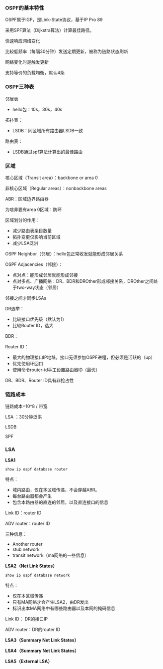 ### OSPF的基本特性

OSPF属于IGP，是Link-State协议，基于IP Pro 89

采用SPF算法（Dijkstra算法）计算最佳路径。

快速响应网络变化

比较低频率（每隔30分钟）发送定期更新，被称为链路状态刷新

网络变化时是触发更新

支持等价的负载均衡，默认4条

### OSPF三种表

邻居表

- hello包：10s，30s，40s

拓扑表：

- LSDB：同区域所有路由器LSDB一致

路由表：

- LSDB通过spf算法计算出的最佳路由

### 区域

核心区域（Transit area）：backbone or area 0

非核心区域（Regular areas）：nonbackbone areas



ABR：区域边界路由器

为啥非要有area 0区域：防环



区域划分的作用：

- 减少路由表条目数量
- 拓扑变更仅影响当前区域
- 减少LSA泛洪





OSPF Neighbor（邻居）：hello包正常收发就能形成邻居关系

OSPF Adjacencies（邻接）：

- 点对点：能形成邻居就能形成邻接
- 点对多点、广播网络：DR、BDR和DROther形成邻接关系，DROther之间处于two-way状态（邻居）

邻接之间才同步LSAs



DR选举：

- 比较接口优先级（默认为1）
- 比较Router ID，选大

BDR：



Router ID：

- 最大的物理接口IP地址。接口无须参加OSPF进程，但必须是活跃的（up）
- 优先使用环回口
- 使用命令router-id手工设置路由器ID（最优）



DR、BDR、Router ID具有非抢占性



### 链路成本

链路成本=10^8 / 带宽







LSA ：30分钟泛洪

LSDB

SPF





### LSA

**LSA1**

```
show ip ospf database router
```

特点：

- 域内路由，仅在本区域传递，不会穿越ABR。
- 每台路由器都会产生
- 包含本路由器的直连的邻居，以及直连接口的信息

Link ID：router ID

ADV router：router ID

三种信息：

- Another router
- stub network
- transit network（ma网络的一些信息）

**LSA2（Net Link States）**

```
show ip ospf database network
```

特点：

- 仅在本区域传递
- 只有MA网络才会产生LSA2，由DR发出
- 标识出本MA网络中有哪些路由器以及本网的掩码信息

Link ID： DR的接口IP

ADV router：DR的router ID

**LSA3（Summary Net Link States）**



**LSA4（Summary Net Link States）**



**LSA5（External LSA）**





